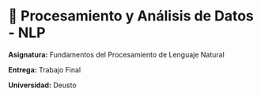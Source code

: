 # 🧠 Procesamiento y Análisis de Datos - NLP

**Asignatura:** Fundamentos del Procesamiento de Lenguaje Natural

**Entrega:** Trabajo Final

**Universidad:** Deusto

